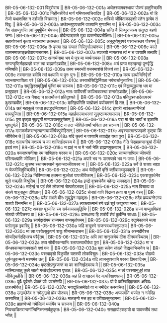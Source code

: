 BR-05-06-132-001  	विदुरोवाच ||
BR-05-06-132-001a	अथैतस्यामवस्थायां पौरुषं हातुमिच्छसि |
BR-05-06-132-001c	निहीनसेवितं मार्गं गमिष्यस्यचिरादिव ||
BR-05-06-132-002a	यो हि तेजो यथाशक्ति न दर्शयति विक्रमात् |
BR-05-06-132-002c	क्षत्रियो जीविताकाङ्क्षी स्तेन इत्येव तं विदुः ||
BR-05-06-132-003a	अर्थवन्त्युपपन्नानि वाक्यानि गुणवन्ति च |
BR-05-06-132-003c	नैव संप्राप्नुवन्ति त्वां मुमूर्षुमिव भेषजम् ||
BR-05-06-132-004a	सन्ति वै सिन्धुराजस्य संतुष्टा बहवो जनाः |
BR-05-06-132-004c	दौर्बल्यादासते मूढा व्यसनौघप्रतीक्षिणः ||
BR-05-06-132-005a	सहायोपचयं कृत्वा व्यवसाय्य ततस्ततः |
BR-05-06-132-005c	अनुदुष्येयुरपरे पश्यन्तस्तव पौरुषम् ||
BR-05-06-132-006a	तैः कृत्वा सह संघातं गिरिदुर्गालयांश्चर |
BR-05-06-132-006c	काले व्यसनमाकाङ्क्षन्नैवायमजरामरः ||
BR-05-06-132-007a	सञ्जयो नामतश्च त्वं न च पश्यामि तत्त्वयि |
BR-05-06-132-007c	अन्वर्थनामा भव मे पुत्र मा व्यर्थनामकः ||
BR-05-06-132-008a	सम्यग्दृष्टिर्महाप्राज्ञो बालं त्वां ब्राह्मणोऽब्रवीत् |
BR-05-06-132-008c	अयं प्राप्य महत्कृच्छ्रं पुनर्वृद्धिं गमिष्यति ||
BR-05-06-132-009a	तस्य स्मरन्ती वचनमाशंसे विजयं तव |
BR-05-06-132-009c	तस्मात्तात ब्रवीमि त्वां वक्ष्यामि च पुनः पुनः ||
BR-05-06-132-010a	यस्य ह्यर्थाभिनिर्वृत्तौ भवन्त्याप्यायिताः परे |
BR-05-06-132-010c	तस्यार्थसिद्धिर्नियता नयेष्वर्थानुसारिणः ||
BR-05-06-132-011a	समृद्धिरसमृद्धिर्वा पूर्वेषां मम सञ्जय |
BR-05-06-132-011c	एवं विद्वान्युद्धमना भव मा प्रत्युपाहर ||
BR-05-06-132-012a	नातः पापीयसीं काञ्चिदवस्थां शम्बरोऽब्रवीत् |
BR-05-06-132-012c	यत्र नैवाद्य न प्रातर्भोजनं प्रतिदृश्यते ||
BR-05-06-132-013a	पतिपुत्रवधादेतत्परमं दुःखमब्रवीत् |
BR-05-06-132-013c	दारिद्र्यमिति यत्प्रोक्तं पर्यायमरणं हि तत् ||
BR-05-06-132-014a	अहं महाकुले जाता ह्रदाद्ध्रदमिवागता |
BR-05-06-132-014c	ईश्वरी सर्वकल्याणैर्भर्त्रा परमपूजिता ||
BR-05-06-132-015a	महार्हमाल्याभरणां सुमृष्टाम्बरवाससम् |
BR-05-06-132-015c	पुरा दृष्ट्वा सुहृद्वर्गो मामपश्यत्सुदुर्गताम् ||
BR-05-06-132-016a	यदा मां चैव भार्यां च द्रष्टासि भृशदुर्बले |
BR-05-06-132-016c	न तदा जीवितेनार्थो भविता तव सञ्जय ||
BR-05-06-132-017a	दासकर्मकरान्भृत्यानाचार्यर्त्विक्पुरोहितान् |
BR-05-06-132-017c	अवृत्त्यास्मान्प्रजहतो दृष्ट्वा किं जीवितेन ते ||
BR-05-06-132-018a	यदि कृत्यं न पश्यामि तवाद्येह यथा पुरा |
BR-05-06-132-018c	श्लाघनीयं यशस्यं च का शान्तिर्हृदयस्य मे ||
BR-05-06-132-019a	नेति चेद्ब्राह्मणान्ब्रूयां दीर्यते हृदयं मम |
BR-05-06-132-019c	न ह्यहं न च मे भर्ता नेति ब्राह्मणमुक्तवान् ||
BR-05-06-132-020a	वयमाश्रयणीयाः स्म नाश्रितारः परस्य च |
BR-05-06-132-020c	सान्यानाश्रित्य जीवन्ती परित्यक्ष्यामि जीवितम् ||
BR-05-06-132-021a	अपारे भव नः पारमप्लवे भव नः प्लवः |
BR-05-06-132-021c	कुरुष्व स्थानमस्थाने मृतान्सञ्जीवयस्व नः ||
BR-05-06-132-022a	सर्वे ते शत्रवः सह्या न चेज्जीवितुमिच्छसि |
BR-05-06-132-022c	अथ चेदीदृशीं वृत्तिं क्लीबामभ्युपपद्यसे ||
BR-05-06-132-023a	निर्विण्णात्मा हतमना मुञ्चैतां पापजीविकाम् |
BR-05-06-132-023c	एकशत्रुवधेनैव शूरो गच्छति विश्रुतिम् ||
BR-05-06-132-024a	इन्द्रो वृत्रवधेनैव महेन्द्रः समपद्यत |
BR-05-06-132-024c	माहेन्द्रं च ग्रहं लेभे लोकानां चेश्वरोऽभवत् ||
BR-05-06-132-025a	नाम विश्राव्य वा संख्ये शत्रूनाहूय दंशितान् |
BR-05-06-132-025c	सेनाग्रं वापि विद्राव्य हत्वा वा पुरुषं वरम् ||
BR-05-06-132-026a	यदैव लभते वीरः सुयुद्धेन महद्यशः |
BR-05-06-132-026c	तदैव प्रव्यथन्तेऽस्य शत्रवो विनमन्ति च ||
BR-05-06-132-027a	त्यक्त्वात्मानं रणे दक्षं शूरं कापुरुषा जनाः |
BR-05-06-132-027c	अवशाः पूरयन्ति स्म सर्वकामसमृद्धिभिः ||
BR-05-06-132-028a	राज्यं वाप्युग्रविभ्रंशं संशयो जीवितस्य वा |
BR-05-06-132-028c	प्रलब्धस्य हि शत्रोर्वै शेषं कुर्वन्ति साधवः ||
BR-05-06-132-029a	स्वर्गद्वारोपमं राज्यमथ वाप्यमृतोपमम् |
BR-05-06-132-029c	रुद्धमेकायने मत्वा पतोल्मुक इवारिषु ||
BR-05-06-132-030a	जहि शत्रून्रणे राजन्स्वधर्ममनुपालय |
BR-05-06-132-030c	मा त्वा पश्येत्सुकृपणं शत्रुः श्रीमान्कदाचन ||
BR-05-06-132-031a	अस्मदीयैश्च शोचद्भिर्नदद्भिश्च परैर्वृतम् |
BR-05-06-132-031c	अपि त्वां नानुपश्येयं दीना दीनमवस्थितम् ||
BR-05-06-132-032a	उष्य सौवीरकन्याभिः श्लाघस्वार्थैर्यथा पुरा |
BR-05-06-132-032c	मा च सैन्धवकन्यानामवसन्नो वशं गमः ||
BR-05-06-132-033a	युवा रूपेण संपन्नो विद्ययाभिजनेन च |
BR-05-06-132-033c	यस्त्वादृशो विकुर्वीत यशस्वी लोकविश्रुतः |
BR-05-06-132-033e 	वोढव्ये धुर्यनडुवन्मन्ये मरणमेव तत् ||
BR-05-06-132-034a	यदि त्वामनुपश्यामि परस्य प्रियवादिनम् |
BR-05-06-132-034c	पृष्ठतोऽनुव्रजन्तं वा का शान्तिर्हृदयस्य मे ||
BR-05-06-132-035a	नास्मिञ्जातु कुले जातो गच्छेद्योऽन्यस्य पृष्ठतः |
BR-05-06-132-035c	न त्वं परस्यानुधुरं तात जीवितुमर्हसि ||
BR-05-06-132-036a	अहं हि क्षत्रहृदयं वेद यत्परिशाश्वतम् |
BR-05-06-132-036c	पूर्वैः पूर्वतरैः प्रोक्तं परैः परतरैरपि ||
BR-05-06-132-037a	यो वै कश्चिदिहाजातः क्षत्रियः क्षत्रधर्मवित् |
BR-05-06-132-037c	भयाद्वृत्तिसमीक्षो वा न नमेदिह कस्यचित् ||
BR-05-06-132-038a	उद्यच्छेदेव न नमेदुद्यमो ह्येव पौरुषम् |
BR-05-06-132-038c	अप्यपर्वणि भज्येत न नमेदिह कस्यचित् ||
BR-05-06-132-039a	मातङ्गो मत्त इव च परीयात्सुमहामनाः |
BR-05-06-132-039c	ब्राह्मणेभ्यो नमेन्नित्यं धर्मायैव च सञ्जय ||
BR-05-06-132-040a	नियच्छन्नितरान्वर्णान्विनिघ्नन्सर्वदुष्कृतः |
BR-05-06-132-040c	ससहायोऽसहायो वा यावज्जीवं तथा भवेत् ||
